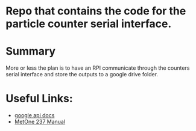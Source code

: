 # Repo that contains the code for the particle counter serial interface. 

# Summary
 More or less the plan is to have an RPI communicate through the counters serial interface and store the outputs to a google drive folder.

# Useful Links:
 - [google api docs](https://developers.google.com/drive/api/v3/shortcuts)
 - [MetOne 237 Manual](http://46.17.89.104/products/metone/237Manual.pdf)
